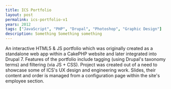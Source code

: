```yaml
---
title: ICS Portfolio
layout: post
permalink: ics-portfolio-v1
years: 2012
tags: ["JavaScript", "PHP", "Drupal", "Photoshop", "Graphic Design"]
description: Something Something something
---
```


An interactive HTML5 & JS portfolio which was originally created as a standalone web app within a CakePHP website and later integrated into Drupal 7. Features of the portfolio include tagging (using Drupal's taxonomy terms) and filtering (via JS + CSS). Project was created out of a need to showcase some of ICS's UX design and engineering work. Slides, their content and order is managed from a configuration page within the site's employee section.